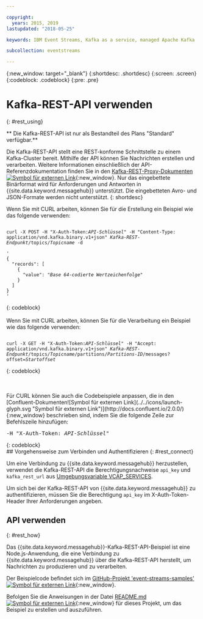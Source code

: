 ```yaml
---

copyright:
  years: 2015, 2019
lastupdated: "2018-05-25"

keywords: IBM Event Streams, Kafka as a service, managed Apache Kafka

subcollection: eventstreams

---
```


{:new_window: target="_blank"}
{:shortdesc: .shortdesc}
{:screen: .screen}
{:codeblock: .codeblock}
{:pre: .pre}

# Kafka-REST-API verwenden
{: #rest_using}

** Die Kafka-REST-API ist nur als Bestandteil des Plans "Standard" verfügbar.**
<br/>

Die Kafka-REST-API stellt eine REST-konforme Schnittstelle zu einem Kafka-Cluster bereit. Mithilfe der API können Sie Nachrichten erstellen und
verarbeiten. Weitere Informationen einschließlich der API-Referenzdokumentation finden Sie in den [Kafka-REST-Proxy-Dokumenten ![Symbol für externen Link](../../icons/launch-glyph.svg "Symbol für externen Link")](https://docs.confluent.io/2.0.0/kafka-rest/docs/index.html){:new_window}. Nur das eingebettete Binärformat wird für Anforderungen und Antworten in {{site.data.keyword.messagehub}} unterstützt. Die eingebetteten Avro- und JSON-Formate werden nicht unterstützt.
{: shortdesc}

Wenn Sie mit CURL arbeiten, können Sie für die Erstellung ein Beispiel wie das folgende verwenden:
<pre class="pre"><code>
curl -X POST -H "X-Auth-Token:<var class="keyword varname">API-Schlüssel</var>" -H "Content-Type: application/vnd.kafka.binary.v1+json" <var class="keyword varname">Kafka-REST-Endpunkt</var>/topics/<var class="keyword varname">Topicname</var> -d 

'
{
  "records": [
    {
      "value": "<var class="keyword varname">Base 64-codierte Wertzeichenfolge</var>"
    }
  ]
}
'
</code></pre>
{: codeblock}
<br/>
<br/>
Wenn Sie mit CURL arbeiten, können Sie für die Verarbeitung ein Beispiel wie das folgende verwenden:
<pre class="pre"><code>
curl -X GET -H "X-Auth-Token:<var class="keyword varname">API-Schlüssel</var>" -H "Accept: application/vnd.kafka.binary.v1+json" <var class="keyword varname">Kafka-REST-Endpunkt</var>/topics/<var class="keyword varname">Topicname</var>/partitions/<var class="keyword varname">Partitions-ID</var>/messages?offset=<var class="keyword varname">Startoffset</var>
</code></pre>
{: codeblock}

<br/>
<br/>
Für CURL können Sie auch die Codebeispiele anpassen, die in den
[Confluent-Dokumenten![Symbol für externen Link](../../icons/launch-glyph.svg "Symbol für externen Link")](http://docs.confluent.io/2.0.0/){:new_window} beschrieben sind, indem Sie die folgende Zeile zur Befehlszeile hinzufügen:
<pre class="pre">-H "X-Auth-Token: <var class="keyword varname">API-Schlüssel</var>"</pre>
{: codeblock}

<br/>
## Vorgehensweise zum Verbinden und Authentifizieren
{: #rest_connect}

<!-- info was in eventstreams066.md -->

<!-- Comment from Andrew
basic introduction, definitely including health warning
-->
Um eine Verbindung zu {{site.data.keyword.messagehub}} herzustellen, verwendet die Kafka-REST-API die Berechtigungsnachweise <code>api_key</code> und <code>kafka_rest_url</code>
aus [Umgebungsvariable VCAP_SERVICES](/docs/services/EventStreams?topic=eventstreams-connecting#connect_standard_cf).

Um sich bei der Kafka-REST-API von {{site.data.keyword.messagehub}} zu authentifizieren, müssen Sie die Berechtigung <code>api_key</code> im X-Auth-Token-Header Ihrer Anforderungen angeben.


## API verwenden
{: #rest_how}

<!-- info was in eventstreams097.md -->

Das {{site.data.keyword.messagehub}}-Kafka-REST-API-Beispiel ist eine Node.js-Anwendung, die eine Verbindung zu {{site.data.keyword.messagehub}} über die Kafka-REST-API herstellt, um Nachrichten zu produzieren und zu verarbeiten.

Der Beispielcode befindet sich im [GitHub-Projekt 'event-streams-samples' ![Symbol für externen Link](../../icons/launch-glyph.svg "Symbol für externen Link")](https://github.com/ibm-messaging/event-streams-samples/tree/master/kafka-nodejs-console-sample){:new_window}.

Befolgen Sie die Anweisungen in der Datei [README.md ![Symbol für externen Link](../../icons/launch-glyph.svg "Symbol für externen Link")](https://github.com/ibm-messaging/event-streams-samples/tree/master/kafka-nodejs-console-sample){:new_window} für dieses Projekt, um das Beispiel zu erstellen und auszuführen.



